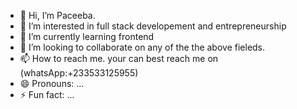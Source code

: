 - 👋 Hi, I’m Paceeba.
- 👀 I’m interested in full stack developement and entrepreneurship
- 🌱 I’m currently learning frontend
- 💞️ I’m looking to collaborate on any of the the above fieleds.
- 📫 How to reach me. your can best reach me on (whatsApp:+233533125955)
- 😄 Pronouns: ...
- ⚡ Fun fact: ...

<!---
Paceeba-Rick/Paceeba-Rick is a ✨ special ✨ repository because its `README.md` (this file) appears on your GitHub profile.
You can click the Preview link to take a look at your changes.
--->
